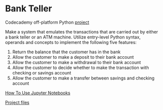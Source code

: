 # Bank Teller

Codecademy off-platform Python [project](https://www.codecademy.com/paths/finance-python/tracks/introduction-to-python-for-finance/modules/introduction-to-jupyter-notebooks/informationals/bank-teller)

Make a system that emulates the transactions that are carried out by either a bank teller or an ATM machine. Utilize entry-level Python syntax, operands and concepts to implement the following five features:

1. Return the balance that the customer has in the bank
2. Allow the customer to make a deposit to their bank account
3. Allow the customer to make a withdrawal to their bank account
4. Allow the customer to decide whether to make the transaction with checking or savings account
5. Allow the customer to make a transfer between savings and checking account

[How To Use Jupyter Notebooks](https://www.codecademy.com/articles/how-to-use-jupyter-notebooks-py3)

[Project files](https://content.codecademy.com/programs/python-for-finance/bank_teller.zip)
